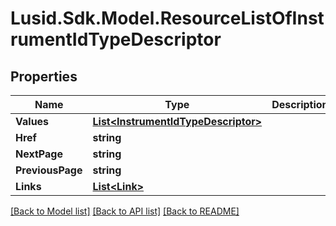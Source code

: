 
# Lusid.Sdk.Model.ResourceListOfInstrumentIdTypeDescriptor

## Properties

Name | Type | Description | Notes
------------ | ------------- | ------------- | -------------
**Values** | [**List&lt;InstrumentIdTypeDescriptor&gt;**](InstrumentIdTypeDescriptor.md) |  | 
**Href** | **string** |  | [optional] 
**NextPage** | **string** |  | [optional] 
**PreviousPage** | **string** |  | [optional] 
**Links** | [**List&lt;Link&gt;**](Link.md) |  | [optional] 

[[Back to Model list]](../README.md#documentation-for-models)
[[Back to API list]](../README.md#documentation-for-api-endpoints)
[[Back to README]](../README.md)

